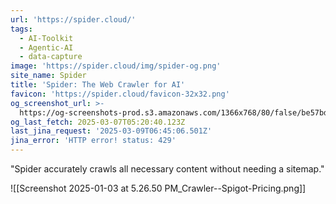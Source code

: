 ```yaml
---
url: 'https://spider.cloud/'
tags:
  - AI-Toolkit
  - Agentic-AI
  - data-capture
image: 'https://spider.cloud/img/spider-og.png'
site_name: Spider
title: 'Spider: The Web Crawler for AI'
favicon: 'https://spider.cloud/favicon-32x32.png'
og_screenshot_url: >-
  https://og-screenshots-prod.s3.amazonaws.com/1366x768/80/false/be57bd56b91fbfa06989e638a4fa532dabee04f351d10636501dcb4cfac7588f.jpeg
og_last_fetch: 2025-03-07T05:20:40.123Z
last_jina_request: '2025-03-09T06:45:06.501Z'
jina_error: 'HTTP error! status: 429'
---
```

"Spider accurately crawls all necessary content without needing a sitemap." 

![[Screenshot 2025-01-03 at 5.26.50 PM_Crawler--Spigot-Pricing.png]]
